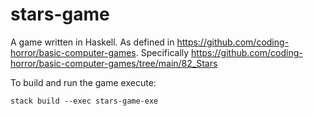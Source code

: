 # stars-game

A game written in Haskell.
As defined in https://github.com/coding-horror/basic-computer-games. Specifically https://github.com/coding-horror/basic-computer-games/tree/main/82_Stars

To build and run the game execute:

```
stack build --exec stars-game-exe
```
